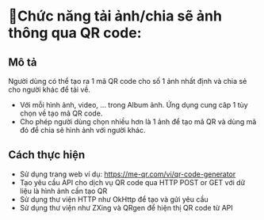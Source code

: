 # 🧩Chức năng tải ảnh/chia sẽ ảnh thông qua QR code:
## Mô tả
Người dùng có thể tạo ra 1 mã QR code cho số 1 ảnh nhất định và chia sẻ cho người khác để tải về.
- Với mỗi hình ảnh, video, ... trong Album ảnh. Ứng dụng cung câp 1 tùy chọn về tạo mã QR code.
- Cho phép người dùng chọn nhiều hơn là 1 ảnh để tạo mã QR và dùng mã đó để chia sẽ hình ảnh với người khác.
## Cách thực hiện
- Sử dụng trang web ví dụ: https://me-qr.com/vi/qr-code-generator
- Tạo yêu cầu API cho dịch vụ QR code qua HTTP POST or GET với dữ liệu là hình ảnh cần tạo QR
- Sử dụng thư viện HTTP như OkHttp để tạo và gửi yêu cầu 
- Sử dụng thư viện như ZXing và QRgen để hiện thị QR code từ API
